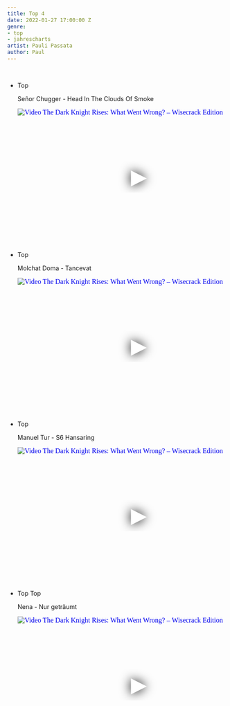 ```yaml
---
title: Top 4
date: 2022-01-27 17:00:00 Z
genre:
- top
- jahrescharts
artist: Pauli Passata
author: Paul
---
```


<br>

<ul class="video-list">
<li class="video-list">
<p class="list-title">Top</p>
<p class="list-subtitle">Señor Chugger - Head In The Clouds Of Smoke</p>

<div class="video-container">
    <iframe
      width="560"
      height="315"
      src="https://www.youtube.com/embed/u4_JUKGJu6Y"
      srcdoc="<style>*{padding:0;margin:0;overflow:hidden}html,body{height:100%}img,span{position:absolute;width:100%;top:0;bottom:0;margin:auto}span{height:1.5em;text-align:center;font:48px/1.5 sans-serif;color:white;text-shadow:0 0 0.5em black}</style><a 
             href=https://www.youtube.com/embed/u4_JUKGJu6Y?autoplay=1><img src=https://img.youtube.com/vi/u4_JUKGJu6Y/hqdefault.jpg alt='Video The Dark Knight Rises: What Went Wrong? – Wisecrack Edition'><span>▶</span></a>"
      frameborder="0"
      allow="accelerometer; autoplay; encrypted-media; gyroscope; picture-in-picture"
      allowfullscreen
  ></iframe>
</div>
</li>



<li class="video-list">
<p class="list-title">Top</p>
<p class="list-subtitle">Molchat Doma - Tancevat</p>

<div class="video-container">
    <iframe
      width="560"
      height="315"
      src="https://www.youtube.com/embed/u8tT3zPK4fM"
      srcdoc="<style>*{padding:0;margin:0;overflow:hidden}html,body{height:100%}img,span{position:absolute;width:100%;top:0;bottom:0;margin:auto}span{height:1.5em;text-align:center;font:48px/1.5 sans-serif;color:white;text-shadow:0 0 0.5em black}</style><a 
             href=https://www.youtube.com/embed/u8tT3zPK4fM?autoplay=1><img src=https://img.youtube.com/vi/u8tT3zPK4fM/hqdefault.jpg alt='Video The Dark Knight Rises: What Went Wrong? – Wisecrack Edition'><span>▶</span></a>"
      frameborder="0"
      allow="accelerometer; autoplay; encrypted-media; gyroscope; picture-in-picture"
      allowfullscreen
  ></iframe>
</div>
</li>


<li class="video-list">
<p class="list-title">Top</p>
<p class="list-subtitle">Manuel Tur - S6 Hansaring</p>

<div class="video-container">
    <iframe
      width="560"
      height="315"
      src="https://www.youtube.com/embed/D_OMa7AhePA"
      srcdoc="<style>*{padding:0;margin:0;overflow:hidden}html,body{height:100%}img,span{position:absolute;width:100%;top:0;bottom:0;margin:auto}span{height:1.5em;text-align:center;font:48px/1.5 sans-serif;color:white;text-shadow:0 0 0.5em black}</style><a 
             href=https://www.youtube.com/embed/D_OMa7AhePA?autoplay=1><img src=https://img.youtube.com/vi/D_OMa7AhePA/hqdefault.jpg alt='Video The Dark Knight Rises: What Went Wrong? – Wisecrack Edition'><span>▶</span></a>"
      frameborder="0"
      allow="accelerometer; autoplay; encrypted-media; gyroscope; picture-in-picture"
      allowfullscreen
  ></iframe>
</div>
</li>


<li class="video-list">
<p class="list-title">Top Top</p>
<p class="list-subtitle">Nena - Nur geträumt</p>

<div class="video-container">
    <iframe
      width="560"
      height="315"
      src="https://www.youtube.com/embed/HEGRwUuWn64"
      srcdoc="<style>*{padding:0;margin:0;overflow:hidden}html,body{height:100%}img,span{position:absolute;width:100%;top:0;bottom:0;margin:auto}span{height:1.5em;text-align:center;font:48px/1.5 sans-serif;color:white;text-shadow:0 0 0.5em black}</style><a 
             href=https://www.youtube.com/embed/HEGRwUuWn64?autoplay=1><img src=https://img.youtube.com/vi/HEGRwUuWn64/hqdefault.jpg alt='Video The Dark Knight Rises: What Went Wrong? – Wisecrack Edition'><span>▶</span></a>"
      frameborder="0"
      allow="accelerometer; autoplay; encrypted-media; gyroscope; picture-in-picture"
      allowfullscreen
  ></iframe>
</div>
</li>




</ul>
<br>